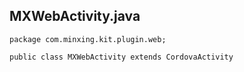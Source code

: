 ## MXWebActivity.java ##

	package com.minxing.kit.plugin.web;

	public class MXWebActivity extends CordovaActivity